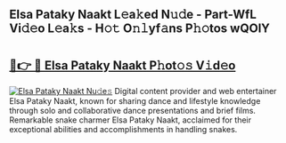 ## Elsa Pataky Naakt L𝚎a𝚔ed N𝚞𝚍e - Part-WfL Vi𝚍𝚎o L𝚎a𝚔s - H𝚘𝚝 O𝚗𝚕yf𝚊ns P𝚑𝚘tos wQOlY

# <h2><a href="http://kf8nra1.oniu.top/?m=Elsa+Pataky+Naakt">🔗👉 🔴 Elsa Pataky Naakt P𝚑ot𝚘𝚜 V𝚒d𝚎o</a></h2>

[![Elsa Pataky Naakt Nu𝚍e𝚜](https://i.imgur.com/0qMVB7G.gif)](http://kf8nra1.oniu.top/?m=Elsa+Pataky+Naakt)
Digital content provider and web entertainer Elsa Pataky Naakt, known for sharing dance and lifestyle knowledge through solo and collaborative dance presentations and brief films. Remarkable snake charmer Elsa Pataky Naakt, acclaimed for their exceptional abilities and accomplishments in handling snakes.  
